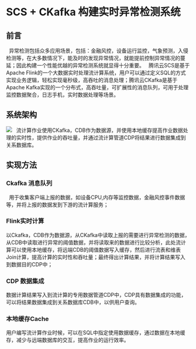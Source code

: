 # SCS + CKafka 构建实时异常检测系统
## 前言
&nbsp;&nbsp;异常检测包括众多应用场景，包括：金融风控，设备运行监控，气象预测，入侵检测等，在大多数情况下，能及时的发现异常情况，就能提前控制异常情况的蔓延；因此构建一个性能优越的异常检测系统就显得十分重要。
&nbsp;&nbsp;腾讯云SCS是基于Apache Flink的一个大数据实时处理流计算系统，用户可以通过定义SQL的方式实现业务逻辑，轻松实现毫秒级，高吞吐的消息处理；腾讯云CKafka是基于Apache Kafka实现的一个分布式，高吞吐量，可扩展性的消息队列，可用于处理监控数据聚合，日志手机，实时数据处理等场景。
## 系统架构
 ![](https://main.qcloudimg.com/raw/0834a34e2f12180af8c7dfcda3c8e0ab.png)
&nbsp;&nbsp;流计算作业使用CKafka，CDB作为数据源，并使用本地缓存提高作业数据处理的实时性，提供作业的吞吐量，并通过流计算管道CDP将结果进行数据集成到关系数据库。
## 实现方法
### Ckafka 消息队列
&nbsp;&nbsp;用于收集客户端上报的数据，如设备CPU,内存等监控数据，金融风控事件数据等，并将上报的数据发到下游的流计算服务；
### Flink实时计算
以Ckafka，CDB作为数据源，从CKafka中读取上报的需要进行异常检测的数据，从CDB中读取进行异常的阈值数据，并将读取来的数据进行比较分析，此处流计算可以使用本地缓存，将远端CDB的阈值数据写入缓存，然后进行流表和维表Join计算，提高计算的实时性和吞吐量；最终得出计算结果，并将计算结果写入到数据目的CDP中；
### CDP 数据集成
数据计算结果写入到流计算的专用数据管道CDP中，CDP具有数据集成的功能，可以将结果数据集成到关系数据库CDB中，以供用户查询。
### 本地缓存Cache 
用户编写流计算作业时候，可以在SQL中指定使用数据缓存，通过数据在本地缓存，减少与远端数据库的交互，提高作业的运行效率。